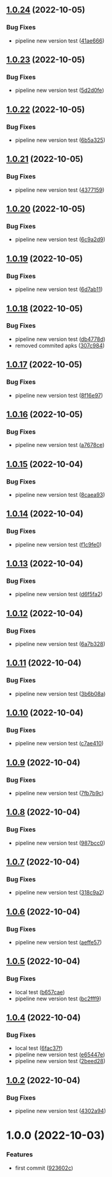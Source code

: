 ## [1.0.24](https://github.com/filipeforattini/ff-mob-react-native/compare/v1.0.23...v1.0.24) (2022-10-05)


### Bug Fixes

* pipeline new version test ([41ae666](https://github.com/filipeforattini/ff-mob-react-native/commit/41ae666b4a05e8ffdf50455e7f8b86e41bbab68e))

## [1.0.23](https://github.com/filipeforattini/ff-mob-react-native/compare/v1.0.22...v1.0.23) (2022-10-05)


### Bug Fixes

* pipeline new version test ([5d2d0fe](https://github.com/filipeforattini/ff-mob-react-native/commit/5d2d0fe64963640759c13dec7acc89a7e0f6d7c3))

## [1.0.22](https://github.com/filipeforattini/ff-mob-react-native/compare/v1.0.21...v1.0.22) (2022-10-05)


### Bug Fixes

* pipeline new version test ([6b5a325](https://github.com/filipeforattini/ff-mob-react-native/commit/6b5a3250774f37a80f4ddbffd4c8818c166717ab))

## [1.0.21](https://github.com/filipeforattini/ff-mob-react-native/compare/v1.0.20...v1.0.21) (2022-10-05)


### Bug Fixes

* pipeline new version test ([4377159](https://github.com/filipeforattini/ff-mob-react-native/commit/437715903ecf5c659555c2bbc1079f4371018224))

## [1.0.20](https://github.com/filipeforattini/ff-mob-react-native/compare/v1.0.19...v1.0.20) (2022-10-05)


### Bug Fixes

* pipeline new version test ([6c9a2d9](https://github.com/filipeforattini/ff-mob-react-native/commit/6c9a2d9b4af8ec31cfb29a488672b5e44bd0c114))

## [1.0.19](https://github.com/filipeforattini/ff-mob-react-native/compare/v1.0.18...v1.0.19) (2022-10-05)


### Bug Fixes

* pipeline new version test ([6d7ab11](https://github.com/filipeforattini/ff-mob-react-native/commit/6d7ab11d8f6eaac0ffae73cfd1a57e9ce5d753f5))

## [1.0.18](https://github.com/filipeforattini/ff-mob-react-native/compare/v1.0.17...v1.0.18) (2022-10-05)


### Bug Fixes

* pipeline new version test ([db4778d](https://github.com/filipeforattini/ff-mob-react-native/commit/db4778dc1b6073770a093a47b520dbea14eadad8))
* removed commited apks ([307c984](https://github.com/filipeforattini/ff-mob-react-native/commit/307c9842d25de1b17b6bc8bdc1dbcfc0e8ae1a6a))

## [1.0.17](https://github.com/filipeforattini/ff-mob-react-native/compare/v1.0.16...v1.0.17) (2022-10-05)


### Bug Fixes

* pipeline new version test ([8f16e97](https://github.com/filipeforattini/ff-mob-react-native/commit/8f16e971b881b21f49da19b2dd211aff2673c01a))

## [1.0.16](https://github.com/filipeforattini/ff-mob-react-native/compare/v1.0.15...v1.0.16) (2022-10-05)


### Bug Fixes

* pipeline new version test ([a7678ce](https://github.com/filipeforattini/ff-mob-react-native/commit/a7678ce1292f419ab45ee305077f9736cfb801d0))

## [1.0.15](https://github.com/filipeforattini/ff-mob-react-native/compare/v1.0.14...v1.0.15) (2022-10-04)


### Bug Fixes

* pipeline new version test ([8caea93](https://github.com/filipeforattini/ff-mob-react-native/commit/8caea93b142c89145128a76825866b3bb4456f4d))

## [1.0.14](https://github.com/filipeforattini/ff-mob-react-native/compare/v1.0.13...v1.0.14) (2022-10-04)


### Bug Fixes

* pipeline new version test ([f1c9fe0](https://github.com/filipeforattini/ff-mob-react-native/commit/f1c9fe0889a8b93cd4ecc51be8176031d1f30400))

## [1.0.13](https://github.com/filipeforattini/ff-mob-react-native/compare/v1.0.12...v1.0.13) (2022-10-04)


### Bug Fixes

* pipeline new version test ([d6f5fa2](https://github.com/filipeforattini/ff-mob-react-native/commit/d6f5fa277418b3bb588bcdac19b981a5bb7661d4))

## [1.0.12](https://github.com/filipeforattini/ff-mob-react-native/compare/v1.0.11...v1.0.12) (2022-10-04)


### Bug Fixes

* pipeline new version test ([6a7b328](https://github.com/filipeforattini/ff-mob-react-native/commit/6a7b3281d777d6c8d437055b45e17eba880380bd))

## [1.0.11](https://github.com/filipeforattini/ff-mob-react-native/compare/v1.0.10...v1.0.11) (2022-10-04)


### Bug Fixes

* pipeline new version test ([3b6b08a](https://github.com/filipeforattini/ff-mob-react-native/commit/3b6b08a8b05c7e270431e874ffb220fc59c0fe6a))

## [1.0.10](https://github.com/filipeforattini/ff-mob-react-native/compare/v1.0.9...v1.0.10) (2022-10-04)


### Bug Fixes

* pipeline new version test ([c7ae410](https://github.com/filipeforattini/ff-mob-react-native/commit/c7ae410ec38d972d0c22ee63a578f040699e824e))

## [1.0.9](https://github.com/filipeforattini/ff-mob-react-native/compare/v1.0.8...v1.0.9) (2022-10-04)


### Bug Fixes

* pipeline new version test ([7fb7b9c](https://github.com/filipeforattini/ff-mob-react-native/commit/7fb7b9cdc02837e184d7ae6644a3a61ffc670464))

## [1.0.8](https://github.com/filipeforattini/ff-mob-react-native/compare/v1.0.7...v1.0.8) (2022-10-04)


### Bug Fixes

* pipeline new version test ([987bcc0](https://github.com/filipeforattini/ff-mob-react-native/commit/987bcc042700e69936c699853e8a68d2840e84d5))

## [1.0.7](https://github.com/filipeforattini/ff-mob-react-native/compare/v1.0.6...v1.0.7) (2022-10-04)


### Bug Fixes

* pipeline new version test ([318c9a2](https://github.com/filipeforattini/ff-mob-react-native/commit/318c9a2f6b8a43dc85ad641cd73c760e3dc255b6))

## [1.0.6](https://github.com/filipeforattini/ff-mob-react-native/compare/v1.0.5...v1.0.6) (2022-10-04)


### Bug Fixes

* pipeline new version test ([aeffe57](https://github.com/filipeforattini/ff-mob-react-native/commit/aeffe57c8bc8e7479c1e10b55deeda9043c9a1a4))

## [1.0.5](https://github.com/filipeforattini/ff-mob-react-native/compare/v1.0.4...v1.0.5) (2022-10-04)


### Bug Fixes

* local test ([b657cae](https://github.com/filipeforattini/ff-mob-react-native/commit/b657cae17d2ccc124c6fd4dd474669c384b6a3ba))
* pipeline new version test ([bc2fff9](https://github.com/filipeforattini/ff-mob-react-native/commit/bc2fff9d1fdaf729e96d656092b151ac6266b2a5))

## [1.0.4](https://github.com/filipeforattini/ff-mob-react-native/compare/v1.0.3...v1.0.4) (2022-10-04)


### Bug Fixes

* local test ([6fac37f](https://github.com/filipeforattini/ff-mob-react-native/commit/6fac37f7398f7b3d5765611e808750dee6ce8f42))
* pipeline new version test ([e65447e](https://github.com/filipeforattini/ff-mob-react-native/commit/e65447e814616a7f5d0578294ee5e7c79b856bc0))
* pipeline new version test ([2beed28](https://github.com/filipeforattini/ff-mob-react-native/commit/2beed28066bb147171e4cbf8a32d39ccf4fc11aa))

## [1.0.2](https://github.com/filipeforattini/ff-mob-react-native/compare/v1.0.1...v1.0.2) (2022-10-04)


### Bug Fixes

* pipeline new version test ([4302a94](https://github.com/filipeforattini/ff-mob-react-native/commit/4302a94c7e13cc24a0142a72713f2a13473d02d0))

# 1.0.0 (2022-10-03)


### Features

* first commit ([923602c](https://github.com/filipeforattini/ff-mob-react-native/commit/923602cd485261b6527a6c58c768bbd6c77d645e))
